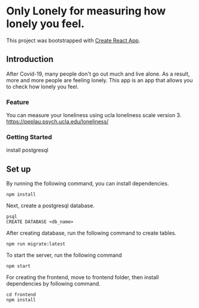 # Only Lonely for measuring how lonely you feel.

This project was bootstrapped with [Create React App](https://github.com/facebook/create-react-app).

## Introduction

After Covid-19, many people don't go out much and live alone. As a result, more and more people are feeling lonely. This app is an app that allows you to check how lonely you feel.

### Feature

You can measure your loneliness using ucla loneliness scale version 3.
https://peplau.psych.ucla.edu/loneliness/


### Getting Started

install postgresql


## Set up

By running the following command, you can install dependencies.
```
npm install
```
Next, create a postgresql database.
```
psql
CREATE DATABASE <db_name>
```

After creating database, run the following command to create tables.
```
npm run migrate:latest

```
To start the server, run the following command
```
npm start
```
For creating the frontend, move to frontend folder, then install dependencies by following command.
```
cd frontend
npm install
```


